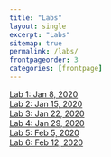 ```yaml
---
title: "Labs"
layout: single
excerpt: "Labs"
sitemap: true
permalink: /labs/
frontpageorder: 3
categories: [frontpage]
---
```


[Lab 1: Jan 8, 2020](lab1.html)<br/>
[Lab 2: Jan 15, 2020](lab2.html)<br/>
[Lab 3: Jan 22, 2020](lab3.html)<br/>
[Lab 4: Jan 29, 2020](lab4.html)<br/>
[Lab 5: Feb 5, 2020](lab5.html)<br/>
[Lab 6: Feb 12, 2020](lab6.html)<br/>